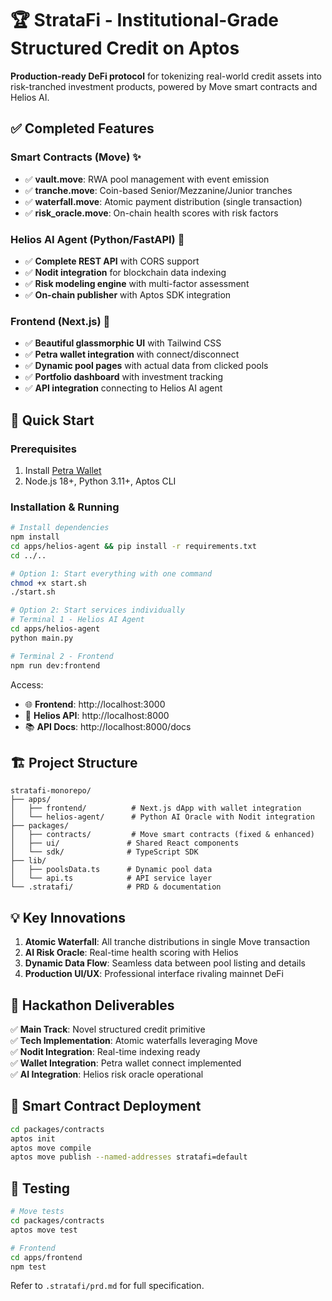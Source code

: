 # 🏆 StrataFi - Institutional-Grade Structured Credit on Aptos

**Production-ready DeFi protocol** for tokenizing real-world credit assets into risk-tranched investment products, powered by Move smart contracts and Helios AI.

## ✅ Completed Features

### Smart Contracts (Move) ✨
- ✅ **vault.move**: RWA pool management with event emission
- ✅ **tranche.move**: Coin-based Senior/Mezzanine/Junior tranches  
- ✅ **waterfall.move**: Atomic payment distribution (single transaction)
- ✅ **risk_oracle.move**: On-chain health scores with risk factors

### Helios AI Agent (Python/FastAPI) 🤖
- ✅ **Complete REST API** with CORS support
- ✅ **Nodit integration** for blockchain data indexing
- ✅ **Risk modeling engine** with multi-factor assessment
- ✅ **On-chain publisher** with Aptos SDK integration

### Frontend (Next.js) 🎨
- ✅ **Beautiful glassmorphic UI** with Tailwind CSS
- ✅ **Petra wallet integration** with connect/disconnect
- ✅ **Dynamic pool pages** with actual data from clicked pools
- ✅ **Portfolio dashboard** with investment tracking
- ✅ **API integration** connecting to Helios AI agent

## 🚀 Quick Start

### Prerequisites
1. Install [Petra Wallet](https://petra.app/)
2. Node.js 18+, Python 3.11+, Aptos CLI

### Installation & Running

```bash
# Install dependencies
npm install
cd apps/helios-agent && pip install -r requirements.txt
cd ../..

# Option 1: Start everything with one command
chmod +x start.sh
./start.sh

# Option 2: Start services individually
# Terminal 1 - Helios AI Agent
cd apps/helios-agent
python main.py

# Terminal 2 - Frontend
npm run dev:frontend
```

Access:
- 🌐 **Frontend**: http://localhost:3000
- 🤖 **Helios API**: http://localhost:8000
- 📚 **API Docs**: http://localhost:8000/docs

## 🏗️ Project Structure

```
stratafi-monorepo/
├── apps/
│   ├── frontend/          # Next.js dApp with wallet integration
│   └── helios-agent/      # Python AI Oracle with Nodit integration
├── packages/
│   ├── contracts/         # Move smart contracts (fixed & enhanced)
│   ├── ui/               # Shared React components
│   └── sdk/              # TypeScript SDK
├── lib/
│   ├── poolsData.ts      # Dynamic pool data
│   └── api.ts            # API service layer
└── .stratafi/            # PRD & documentation
```

## 💡 Key Innovations

1. **Atomic Waterfall**: All tranche distributions in single Move transaction
2. **AI Risk Oracle**: Real-time health scoring with Helios
3. **Dynamic Data Flow**: Seamless data between pool listing and details
4. **Production UI/UX**: Professional interface rivaling mainnet DeFi

## 🎯 Hackathon Deliverables

✅ **Main Track**: Novel structured credit primitive  
✅ **Tech Implementation**: Atomic waterfalls leveraging Move  
✅ **Nodit Integration**: Real-time indexing ready  
✅ **Wallet Integration**: Petra wallet connect implemented  
✅ **AI Integration**: Helios risk oracle operational

## 📝 Smart Contract Deployment

```bash
cd packages/contracts
aptos init
aptos move compile
aptos move publish --named-addresses stratafi=default
```

## 🧪 Testing

```bash
# Move tests
cd packages/contracts
aptos move test

# Frontend
cd apps/frontend
npm test
```

Refer to `.stratafi/prd.md` for full specification.

